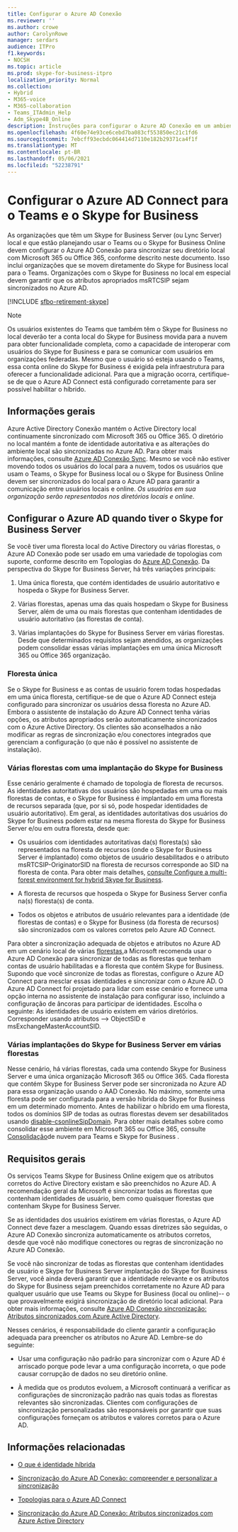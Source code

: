 ```yaml
---
title: Configurar o Azure AD Conexão
ms.reviewer: ''
ms.author: crowe
author: CarolynRowe
manager: serdars
audience: ITPro
f1.keywords:
- NOCSH
ms.topic: article
ms.prod: skype-for-business-itpro
localization_priority: Normal
ms.collection:
- Hybrid
- M365-voice
- M365-collaboration
- Teams_ITAdmin_Help
- Adm_Skype4B_Online
description: Instruções para configurar o Azure AD Conexão em um ambiente híbrido.
ms.openlocfilehash: 4f60e74e93ce6cebd7ba083cf553850ec21c1fd6
ms.sourcegitcommit: 7ebcff93ecbdc064414d7110e182b29371ca4f1f
ms.translationtype: MT
ms.contentlocale: pt-BR
ms.lasthandoff: 05/06/2021
ms.locfileid: "52238791"
---
```

# <a name="configure-azure-ad-connect-for-teams-and-skype-for-business"></a>Configurar o Azure AD Connect para o Teams e o Skype for Business
 
As organizações que têm um Skype for Business Server (ou Lync Server) local e que estão planejando usar o Teams ou o Skype for Business Online devem configurar o Azure AD Conexão para sincronizar seu diretório local com Microsoft 365 ou Office 365, conforme descrito neste documento.  Isso inclui organizações que se movem diretamente do Skype for Business local para o Teams. Organizações com o Skype for Business no local em especial devem garantir que os atributos apropriados msRTCSIP sejam sincronizados no Azure AD.

[!INCLUDE [sfbo-retirement-skype](../../Hub/includes/sfbo-retirement.md)]

> [!NOTE]
> Os usuários existentes do Teams que também têm o Skype for Business no local deverão ter a conta local do Skype for Business movida para a nuvem para obter funcionalidade completa, como a capacidade de interoperar com usuários do Skype for Business e para se comunicar com usuários em organizações federadas. Mesmo que o usuário só esteja usando o Teams, essa conta online do Skype for Business é exigida pela infraestrutura para oferecer a funcionalidade adicional.  Para que a migração ocorra, certifique-se de que o Azure AD Connect está configurado corretamente para ser possível habilitar o híbrido.
 

## <a name="background-information"></a>Informações gerais

Azure Active Directory Conexão mantém o Active Directory local continuamente sincronizado com Microsoft 365 ou Office 365.  O diretório no local mantém a fonte de identidade autoritativa e as alterações do ambiente local são sincronizadas no Azure AD. Para obter mais informações, consulte [Azure AD Conexão Sync](/azure/active-directory/hybrid/how-to-connect-sync-whatis).  Mesmo se você não estiver movendo todos os usuários do local para a nuvem, todos os usuários que usam o Teams, o Skype for Business local ou o Skype for Business Online devem ser sincronizados do local para o Azure AD para garantir a comunicação entre usuários locais e online. *Os usuários em sua organização serão representados nos diretórios locais e online.*


## <a name="configuring-azure-ad-when-you-have-skype-for-business-server"></a>Configurar o Azure AD quando tiver o Skype for Business Server 

Se você tiver uma floresta local do Active Directory ou várias florestas, o Azure AD Conexão pode ser usado em uma variedade de topologias com suporte, conforme descrito em Topologias do [Azure AD Conexão](/azure/active-directory/hybrid/plan-connect-topologies).  Da perspectiva do Skype for Business Server, há três variações principais: 

1. Uma única floresta, que contém identidades de usuário autoritativo e hospeda o Skype for Business Server. 

2. Várias florestas, apenas uma das quais hospedam o Skype for Business Server, além de uma ou mais florestas que contenham identidades de usuário autoritativo (as florestas de conta). 

3. Várias implantações do Skype for Business Server em várias florestas. Desde que determinados requisitos sejam atendidos, as organizações podem consolidar essas várias implantações em uma única Microsoft 365 ou Office 365 organização.

### <a name="single-forest"></a>Floresta única 

Se o Skype for Business e as contas de usuário forem todas hospedadas em uma única floresta, certifique-se de que o Azure AD Connect esteja configurado para sincronizar os usuários dessa floresta no Azure AD.  Embora o assistente de instalação do Azure AD Connect tenha várias opções, os atributos apropriados serão automaticamente sincronizados com o Azure Active Directory. Os clientes são aconselhados a não modificar as regras de sincronização e/ou conectores integrados que gerenciam a configuração (o que não é possível no assistente de instalação).  

### <a name="multiple-forests-with-one-skype-for-business-deployment"></a>Várias florestas com uma implantação do Skype for Business 

Esse cenário geralmente é chamado de topologia de floresta de recursos. As identidades autoritativas dos usuários são hospedadas em uma ou mais florestas de contas, e o Skype for Business é implantado em uma floresta de recursos separada (que, por si só, pode hospedar identidades de usuário autoritativo). Em geral, as identidades autoritativas dos usuários do Skype for Business podem estar na mesma floresta do Skype for Business Server e/ou em outra floresta, desde que: 

- Os usuários com identidades autoritativas da(s) floresta(s) são representados na floresta de recursos (onde o Skype for Business Server é implantado) como objetos de usuário desabilitados e o atributo msRTCSIP-OriginatorSID na floresta de recursos corresponde ao SID na floresta de conta. Para obter mais detalhes, [consulte Configure a multi-forest environment for hybrid Skype for Business](configure-a-multi-forest-environment-for-hybrid.md).

- A floresta de recursos que hospeda o Skype for Business Server confia na(s) floresta(s) de conta.  

- Todos os objetos e atributos de usuário relevantes para a identidade (de florestas de contas) e o Skype for Business (da floresta de recursos) são sincronizados com os valores corretos pelo Azure AD Connect.  

 Para obter a sincronização adequada de objetos e atributos no Azure AD em um cenário local de várias [florestas,](configure-a-multi-forest-environment-for-hybrid.md)a Microsoft recomenda usar o Azure AD Conexão para sincronizar de todas as florestas que tenham contas de usuário habilitadas e a floresta que contém Skype for Business.  Supondo que você sincronize de todas as florestas, configure o Azure AD Connect para mesclar essas identidades e sincronizar com o Azure AD. O Azure AD Connect foi projetado para lidar com esse cenário e fornece uma opção interna no assistente de instalação para configurar isso, incluindo a configuração de âncoras para participar de identidades.  Escolha o seguinte: As identidades de usuário existem em vários diretórios. Corresponder usando atributos --> ObjectSID e msExchangeMasterAccountSID.


### <a name="multiple-skype-for-business-server-deployments-in-multiple-forests"></a>Várias implantações do Skype for Business Server em várias florestas 

Nesse cenário, há várias florestas, cada uma contendo Skype for Business Server e uma única organização Microsoft 365 ou Office 365.  Cada floresta que contém Skype for Business Server pode ser sincronizada no Azure AD para essa organização usando o AAD Conexão. No máximo, somente uma floresta pode ser configurada para a versão híbrida do Skype for Business em um determinado momento. Antes de habilizar o híbrido em uma floresta, todos os domínios SIP de todas as outras florestas devem ser desabilitados usando [disable-csonlineSipDomain](/powershell/module/skype/disable-csonlinesipdomain). Para obter mais detalhes sobre como consolidar esse ambiente em Microsoft 365 ou Office 365, consulte [Consolidação](cloud-consolidation.md)de nuvem para Teams e Skype for Business .

## <a name="general-requirements"></a>Requisitos gerais 

Os serviços Teams Skype for Business Online exigem que os atributos corretos do Active Directory existam e são preenchidos no Azure AD.  A recomendação geral da Microsoft é sincronizar todas as florestas que contenham identidades de usuário, bem como quaisquer florestas que contenham Skype for Business Server.

 Se as identidades dos usuários existirem em várias florestas, o Azure AD Connect deve fazer a mesclagem. Quando essas diretrizes são seguidas, o Azure AD Conexão sincroniza automaticamente os atributos corretos, desde que você não modifique conectores ou regras de sincronização no Azure AD Conexão. 
  
Se você não sincronizar de todas as florestas que contenham identidades de usuário e Skype for Business Server implantação do Skype for Business Server, você ainda deverá garantir que a identidade relevante e os atributos do Skype for Business sejam preenchidos corretamente no Azure AD para qualquer usuário que use Teams ou Skype for Business (local ou online)-- o que provavelmente exigirá sincronização de diretório local adicional. Para obter mais informações, consulte [Azure AD Conexão sincronização: Atributos sincronizados com Azure Active Directory](/azure/active-directory/hybrid/reference-connect-sync-attributes-synchronized).

Nesses cenários, é responsabilidade do cliente garantir a configuração adequada para preencher os atributos no Azure AD. Lembre-se do seguinte: 

- Usar uma configuração não padrão para sincronizar com o Azure AD é arriscado porque pode levar a uma configuração incorreta, o que pode causar corrupção de dados no seu diretório online.

- À medida que os produtos evoluem, a Microsoft continuará a verificar as configurações de sincronização padrão nas quais todas as florestas relevantes são sincronizadas. Clientes com configurações de sincronização personalizadas são responsáveis por garantir que suas configurações forneçam os atributos e valores corretos para o Azure AD. 

## <a name="related-information"></a>Informações relacionadas

- [O que é identidade híbrida](/azure/active-directory/hybrid/whatis-hybrid-identity)

- [Sincronização do Azure AD Conexão: compreender e personalizar a sincronização](/azure/active-directory/hybrid/how-to-connect-sync-whatis)

- [Topologias para o Azure AD Connect](/azure/active-directory/hybrid/plan-connect-topologies)

- [Sincronização do Azure AD Conexão: Atributos sincronizados com Azure Active Directory](/azure/active-directory/hybrid/reference-connect-sync-attributes-synchronized)